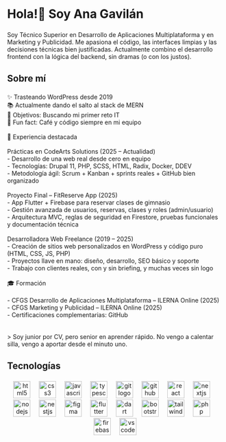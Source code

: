 <h1 align="left">Hola!👋 Soy Ana Gavilán</h1>

###

<p align="left">Soy Técnico Superior en Desarrollo de Aplicaciones Multiplataforma y en Marketing y Publicidad. Me apasiona el código, las interfaces limpias y las decisiones técnicas bien justificadas. Actualmente combino el desarrollo frontend con la lógica del backend, sin dramas (o con los justos).</p>

###

<h2 align="left">Sobre mí</h2>

###

<p align="left">✨ Trasteando WordPress desde 2019 <br>📚 Actualmente dando el salto al stack de MERN <br>🎯 Objetivos: Buscando mi primer reto IT <br>🎲 Fun fact: Café y código siempre en mi equipo<br><br>🚀 Experiencia destacada<br><br>Prácticas en CodeArts Solutions (2025 – Actualidad)<br>- Desarrollo de una web real desde cero en equipo<br>- Tecnologías: Drupal 11, PHP, SCSS, HTML, Radix, Docker, DDEV<br>- Metodología ágil: Scrum + Kanban + sprints reales + GitHub bien organizado<br><br>Proyecto Final – FitReserve App (2025)<br>- App Flutter + Firebase para reservar clases de gimnasio<br>- Gestión avanzada de usuarios, reservas, clases y roles (admin/usuario)<br>- Arquitectura MVC, reglas de seguridad en Firestore, pruebas funcionales y documentación técnica<br><br>Desarrolladora Web Freelance (2019 – 2025)<br>- Creación de sitios web personalizados en WordPress y código puro (HTML, CSS, JS, PHP)<br>- Proyectos llave en mano: diseño, desarrollo, SEO básico y soporte<br>- Trabajo con clientes reales, con y sin briefing, y muchas veces sin logo<br><br>🎓 Formación<br><br>- CFGS Desarrollo de Aplicaciones Multiplataforma – ILERNA Online (2025)<br>- CFGS Marketing y Publicidad – ILERNA Online (2025)<br>- Certificaciones complementarias: GitHub<br><br><br>> Soy junior por CV, pero senior en aprender rápido. No vengo a calentar silla, vengo a aportar desde el minuto uno.</p>

###

<h2 align="left">Tecnologías</h2>

###

<div align="center">
  <img src="https://cdn.jsdelivr.net/gh/devicons/devicon/icons/html5/html5-original.svg" height="40" alt="html5 logo"  />
  <img width="12" />
  <img src="https://cdn.jsdelivr.net/gh/devicons/devicon/icons/css3/css3-original.svg" height="40" alt="css3 logo"  />
  <img width="12" />
  <img src="https://cdn.jsdelivr.net/gh/devicons/devicon/icons/javascript/javascript-original.svg" height="40" alt="javascript logo"  />
  <img width="12" />
  <img src="https://cdn.jsdelivr.net/gh/devicons/devicon/icons/typescript/typescript-original.svg" height="40" alt="typescript logo"  />
  <img width="12" />
  <img src="https://cdn.jsdelivr.net/gh/devicons/devicon/icons/git/git-original.svg" height="40" alt="git logo"  />
  <img width="12" />
  <img src="https://cdn.jsdelivr.net/gh/devicons/devicon/icons/github/github-original.svg" height="40" alt="github logo"  />
  <img width="12" />
  <img src="https://cdn.jsdelivr.net/gh/devicons/devicon/icons/react/react-original.svg" height="40" alt="react logo"  />
  <img width="12" />
  <img src="https://cdn.jsdelivr.net/gh/devicons/devicon/icons/nextjs/nextjs-original.svg" height="40" alt="nextjs logo"  />
  <img width="12" />
  <img src="https://cdn.jsdelivr.net/gh/devicons/devicon/icons/nodejs/nodejs-original.svg" height="40" alt="nodejs logo"  />
  <img width="12" />
  <img src="https://cdn.jsdelivr.net/gh/devicons/devicon/icons/nestjs/nestjs-original.svg" height="40" alt="nestjs logo"  />
  <img width="12" />
  <img src="https://cdn.jsdelivr.net/gh/devicons/devicon/icons/figma/figma-original.svg" height="40" alt="figma logo"  />
  <img width="12" />
  <img src="https://cdn.jsdelivr.net/gh/devicons/devicon/icons/flutter/flutter-original.svg" height="40" alt="flutter logo"  />
  <img width="12" />
  <img src="https://cdn.jsdelivr.net/gh/devicons/devicon/icons/dart/dart-original.svg" height="40" alt="dart logo"  />
  <img width="12" />
  <img src="https://cdn.jsdelivr.net/gh/devicons/devicon/icons/bootstrap/bootstrap-original.svg" height="40" alt="bootstrap logo"  />
  <img width="12" />
  <img src="https://cdn.jsdelivr.net/gh/devicons/devicon/icons/tailwindcss/tailwindcss-original-wordmark.svg" height="40" alt="tailwindcss logo"  />
  <img width="12" />
  <img src="https://cdn.jsdelivr.net/gh/devicons/devicon/icons/php/php-original.svg" height="40" alt="php logo"  />
  <img width="12" />
  <img src="https://cdn.jsdelivr.net/gh/devicons/devicon/icons/firebase/firebase-plain.svg" height="40" alt="firebase logo"  />
  <img width="12" />
  <img src="https://cdn.jsdelivr.net/gh/devicons/devicon/icons/vscode/vscode-original.svg" height="40" alt="vscode logo"  />
</div>

###
